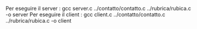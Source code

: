 Per eseguire il server : gcc server.c ../contatto/contatto.c ../rubrica/rubica.c -o server
Per eseguire il client : gcc client.c ../contatto/contatto.c ../rubrica/rubica.c -o client
